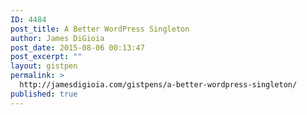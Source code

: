 ```yaml
---
ID: 4484
post_title: A Better WordPress Singleton
author: James DiGioia
post_date: 2015-08-06 00:13:47
post_excerpt: ""
layout: gistpen
permalink: >
  http://jamesdigioia.com/gistpens/a-better-wordpress-singleton/
published: true
---
```

